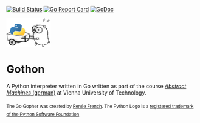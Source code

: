 [![Build Status](https://travis-ci.org/flowlo/gothon.svg?branch=master)](https://travis-ci.org/flowlo/gothon) [![Go Report Card](http://goreportcard.com/badge/flowlo/gothon)](http://goreportcard.com/report/flowlo/gothon) [![GoDoc](https://godoc.org/github.com/flowlo/gothon?status.svg)](https://godoc.org/github.com/flowlo/gothon)

![Gothon Logo](gothon.png)

Gothon
======

A Python interpreter written in Go written as part of the course [*Abstract Machines* (german)](http://www.complang.tuwien.ac.at/andi/185966.html) at Vienna University of Technology.

<sub>The Go Gopher was created by [Renée French](http://reneefrench.blogspot.co.at/). The Python Logo is a [registered trademark of the Python Software Foundation](https://www.python.org/psf/trademarks/)</sub>
